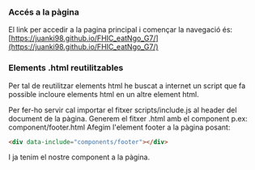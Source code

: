 ### Accés a la pàgina

El link per accedir a la pagina principal i començar la navegació és:
[https://juanki98.github.io/FHIC_eatNgo_G7/](https://juanki98.github.io/FHIC_eatNgo_G7/)


### Elements .html reutilitzables

Per tal de reutilitzar elements html he buscat a internet un script que fa possible incloure elements html en un altre element html.

Per fer-ho servir cal importar el fitxer scripts/include.js al header del document de la pàgina.
Generem el fitxer .html amb el component p.ex: component/footer.html
Afegim l'element footer a la pàgina posant:

``` markdown
<div data-include="components/footer"></div>
```

I ja tenim el nostre component a la pàgina.